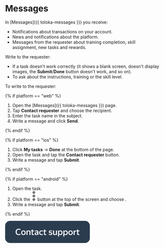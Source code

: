 # Messages

In [Messages]({{ toloka-messages }}) you receive:
- Notifications about transactions on your account.
- News and notifications about the platform.
- Messages from the requester about training completion, skill assignment, new tasks and rewards.

Write to the requester:

- If a task doesn't work correctly (it shows a blank screen, doesn't display images, the **Submit**/**Done** button doesn't work, and so on).
- To ask about the instructions, training or the skill level.

To write to the requester:

{% if platform == "web" %}

1. Open the [Messages]({{ toloka-messages }}) page.
1. Tap **Contact requester** and choose the recipient.
1. Enter the task name in the subject.
1. Write a message and click **Send**.

{% endif %}

{% if platform == "ios" %}

1. Click **My tasks** → **Done**  at the bottom of the page.
1. Open the task and tap the **Contact requester** button.
1. Write a message and tap **Submit**.

{% endif %}

{% if platform == "android" %}

1. Open the task.
1. Click the ![](../_assets/dots_vertical.svg) button at the top of the screen and choose .
1. Write a message and tap **Submit**.

{% endif %}

[![](../_assets/buttons/contact-support.svg)](troubleshooting/troubleshooting.md#not_working_properly)

